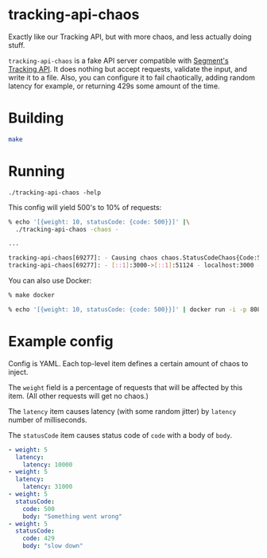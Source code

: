 tracking-api-chaos
==================

Exactly like our Tracking API, but with more chaos, and less actually doing stuff.

`tracking-api-chaos` is a fake API server compatible with 
[Segment's Tracking API](https://segment.com/docs/sources/server/http/). It does nothing
but accept requests, validate the input, and write it to a file. Also, you can configure it to fail
chaotically, adding random latency for example, or returning 429s some amount of the time.

Building
========

```sh
make
```

Running
=======

`./tracking-api-chaos -help`


This config will yield 500's to 10% of requests:

```sh
% echo '[{weight: 10, statusCode: {code: 500}}]' |\
  ./tracking-api-chaos -chaos -

...

tracking-api-chaos[69277]: - Causing chaos chaos.StatusCodeChaos{Code:500, Body:[]uint8(nil)}
tracking-api-chaos[69277]: - [::1]:3000->[::1]:51124 - localhost:3000 - POST /v1/batch - 500 Internal Server Error - "analytics-go (version: 3.0.0)"
```

You can also use Docker:

```sh
% make docker 

% echo '[{weight: 10, statusCode: {code: 500}}]' | docker run -i -p 8080:8080 tracking-api-chaos -chaos -
```

Example config
==============

Config is YAML. Each top-level item defines a certain amount of chaos to inject.

The `weight` field is a percentage of requests that will be affected by this item. 
(All other requests will get no chaos.)

The `latency` item causes latency (with some random jitter) by `latency` number of
milliseconds.

The `statusCode` item causes status code of `code` with a body of `body`.

```yaml
- weight: 5
  latency:
    latency: 10000
- weight: 5
  latency:
    latency: 31000
- weight: 5
  statusCode:
    code: 500
    body: "Something went wrong"
- weight: 5
  statusCode:
    code: 429
    body: "slow down"
```
